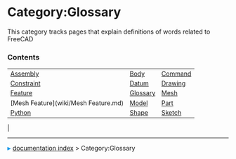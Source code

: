 # Category:Glossary
This category tracks pages that explain definitions of words related to FreeCAD

### Contents

|     |     |     |
| --- | --- | --- |
| [Assembly](wiki/Assembly.md) | [Body](wiki/Body.md) | [Command](wiki/Command.md) |
| [Constraint](wiki/Constraint.md) | [Datum](wiki/Datum.md) | [Drawing](wiki/Drawing.md) |
| [Feature](wiki/Feature.md) | [Glossary](wiki/Glossary.md) | [Mesh](wiki/Mesh.md) |
| [Mesh Feature](wiki/Mesh Feature.md) | [Model](wiki/Model.md) | [Part](wiki/Part.md) |
| [Python](wiki/Python.md) | [Shape](wiki/Shape.md) | [Sketch](wiki/Sketch.md) |
|



---
![](images/Right_arrow.png) [documentation index](../README.md) > Category:Glossary
